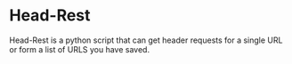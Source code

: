 # Head-Rest

Head-Rest is a python script that can get header requests for a single URL or form a list of URLS you have saved.
